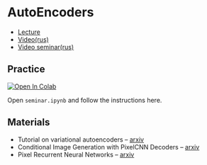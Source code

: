 # AutoEncoders

- [Lecture](https://docs.google.com/presentation/d/1OJd1trewTICi2fvqXplFXzCmJUi5oasLpBMrKPlG6XM/edit?usp=sharing)
- [Video(rus)](https://www.youtube.com/watch?v=g9PhMXOQVAM&list=PL0Ks75aof3TiXeGWcDNP4t9m9ZmxdaiYR&index=10)
- [Video seminar(rus)](https://www.youtube.com/watch?v=VWdIQxBBURQ&list=PL0Ks75aof3TiXeGWcDNP4t9m9ZmxdaiYR&index=11)

## Practice

[![Open In Colab](https://colab.research.google.com/assets/colab-badge.svg)](https://drive.google.com/file/d/1uJptP5fOLj75Gqhvz-TXxmzmNfZNuw2q/view?usp=sharing)

Open `seminar.ipynb` and follow the instructions here.

## Materials

- Tutorial on variational autoencoders – [arxiv](https://arxiv.org/abs/1606.05908)
- Conditional Image Generation with PixelCNN Decoders – [arxiv](https://arxiv.org/abs/1606.05328)
- Pixel Recurrent Neural Networks – [arxiv](https://arxiv.org/pdf/1601.06759.pdf)
